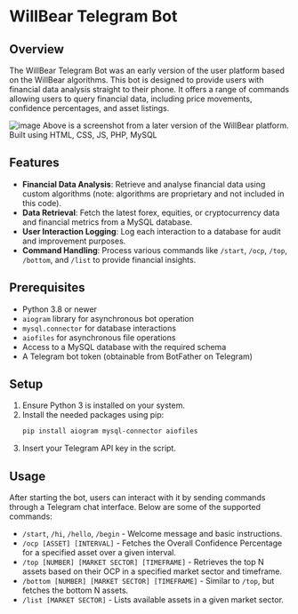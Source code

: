 # WillBear Telegram Bot

## Overview
The WillBear Telegram Bot was an early version of the user platform based on the WillBear algorithms. This bot is designed to provide users with financial data analysis straight to their phone. It offers a range of commands allowing users to query financial data, including price movements, confidence percentages, and asset listings.

![image](https://github.com/WillMacintosh/WillBearTelegramBot/assets/161491924/ce642750-f457-4563-9f2a-dca3c5837773)
Above is a screenshot from a later version of the WillBear platform. Built using HTML, CSS, JS, PHP, MySQL

## Features
- **Financial Data Analysis**: Retrieve and analyse financial data using custom algorithms (note: algorithms are proprietary and not included in this code).
- **Data Retrieval**: Fetch the latest forex, equities, or cryptocurrency data and financial metrics from a MySQL database.
- **User Interaction Logging**: Log each interaction to a database for audit and improvement purposes.
- **Command Handling**: Process various commands like `/start`, `/ocp`, `/top`, `/bottom`, and `/list` to provide financial insights.

## Prerequisites
- Python 3.8 or newer
- `aiogram` library for asynchronous bot operation
- `mysql.connector` for database interactions
- `aiofiles` for asynchronous file operations
- Access to a MySQL database with the required schema
- A Telegram bot token (obtainable from BotFather on Telegram)


## Setup
1. Ensure Python 3 is installed on your system.
2. Install the needed packages using pip:
   ```bash
   pip install aiogram mysql-connector aiofiles
   ```
3. Insert your Telegram API key in the script.

## Usage
After starting the bot, users can interact with it by sending commands through a Telegram chat interface. Below are some of the supported commands:

- `/start`, `/hi`, `/hello`, `/begin` - Welcome message and basic instructions.
- `/ocp [ASSET] [INTERVAL]` - Fetches the Overall Confidence Percentage for a specified asset over a given interval.
- `/top [NUMBER] [MARKET SECTOR] [TIMEFRAME]` - Retrieves the top N assets based on their OCP in a specified market sector and timeframe.
- `/bottom [NUMBER] [MARKET SECTOR] [TIMEFRAME]` - Similar to `/top`, but fetches the bottom N assets.
- `/list [MARKET SECTOR]` - Lists available assets in a given market sector.
